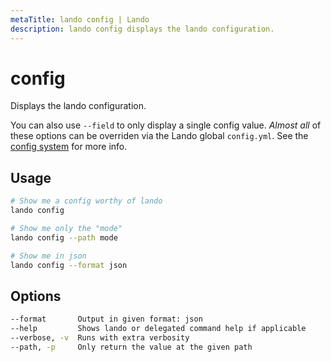 ```yaml
---
metaTitle: lando config | Lando
description: lando config displays the lando configuration.
---
```


# config

Displays the lando configuration.

You can also use `--field` to only display a single config value. *Almost all* of these options can be overriden via the Lando global `config.yml`. See the [config system](../config/config.md) for more info.

## Usage

```bash
# Show me a config worthy of lando
lando config

# Show me only the "mode"
lando config --path mode

# Show me in json
lando config --format json
```

## Options

```bash
--format       Output in given format: json
--help         Shows lando or delegated command help if applicable
--verbose, -v  Runs with extra verbosity
--path, -p     Only return the value at the given path
```
